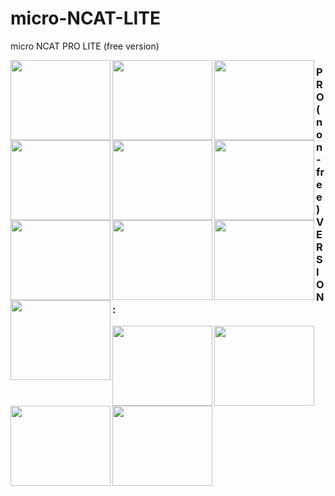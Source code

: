 # micro-NCAT-LITE
micro NCAT PRO LITE (free version)

<a href="https://github.com/ncat-system/micro-NCAT-LITE/blob/main/images/0.jpg?raw=true"><img src="https://github.com/ncat-system/micro-NCAT-LITE/blob/main/images/0.jpg?raw=true" align="left" height="128" width="160" ></a>
<a href="https://github.com/ncat-system/micro-NCAT-LITE/blob/main/images/1.jpg?raw=true"><img src="https://github.com/ncat-system/micro-NCAT-LITE/blob/main/images/1.jpg?raw=true" align="left" height="128" width="160" ></a>
<a href="https://github.com/ncat-system/micro-NCAT-LITE/blob/main/images/2.jpg?raw=true"><img src="https://github.com/ncat-system/micro-NCAT-LITE/blob/main/images/2.jpg?raw=true" align="left" height="128" width="160" ></a>
<a href="https://github.com/ncat-system/micro-NCAT-LITE/blob/main/images/3.jpg?raw=true"><img src="https://github.com/ncat-system/micro-NCAT-LITE/blob/main/images/3.jpg?raw=true" align="left" height="128" width="160" ></a>
<a href="https://github.com/ncat-system/micro-NCAT-LITE/blob/main/images/4.jpg?raw=true"><img src="https://github.com/ncat-system/micro-NCAT-LITE/blob/main/images/4.jpg?raw=true" align="left" height="128" width="160" ></a>
<a href="https://github.com/ncat-system/micro-NCAT-LITE/blob/main/images/5.jpg?raw=true"><img src="https://github.com/ncat-system/micro-NCAT-LITE/blob/main/images/5.jpg?raw=true" align="left" height="128" width="160" ></a>
<a href="https://github.com/ncat-system/micro-NCAT-LITE/blob/main/images/6.jpg?raw=true"><img src="https://github.com/ncat-system/micro-NCAT-LITE/blob/main/images/6.jpg?raw=true" align="left" height="128" width="160" ></a>
<a href="https://github.com/ncat-system/micro-NCAT-LITE/blob/main/images/7.jpg?raw=true"><img src="https://github.com/ncat-system/micro-NCAT-LITE/blob/main/images/7.jpg?raw=true" align="left" height="128" width="160" ></a>
<a href="https://github.com/ncat-system/micro-NCAT-LITE/blob/main/images/8.jpg?raw=true"><img src="https://github.com/ncat-system/micro-NCAT-LITE/blob/main/images/8.jpg?raw=true" align="left" height="128" width="160" ></a>
<a href="https://github.com/ncat-system/micro-NCAT-LITE/blob/main/images/9.jpg?raw=true"><img src="https://github.com/ncat-system/micro-NCAT-LITE/blob/main/images/9.jpg?raw=true" align="left" height="128" width="160" ></a>

### PRO (non-free) VERSION:

<a href="https://github.com/ncat-system/micro-NCAT-LITE/blob/main/images/10_PRO.jpg?raw=true"><img src="https://github.com/ncat-system/micro-NCAT-LITE/blob/main/images/10_PRO.jpg?raw=true" align="left" height="128" width="160" ></a>
<a href="https://github.com/ncat-system/micro-NCAT-LITE/blob/main/images/11_PRO.jpg?raw=true"><img src="https://github.com/ncat-system/micro-NCAT-LITE/blob/main/images/11_PRO.jpg?raw=true" align="left" height="128" width="160" ></a>
<a href="https://github.com/ncat-system/micro-NCAT-LITE/blob/main/images/12_PRO.jpg?raw=true"><img src="https://github.com/ncat-system/micro-NCAT-LITE/blob/main/images/12_PRO.jpg?raw=true" align="left" height="128" width="160" ></a>
<a href="https://github.com/ncat-system/micro-NCAT-LITE/blob/main/images/13_PRO.jpg?raw=true"><img src="https://github.com/ncat-system/micro-NCAT-LITE/blob/main/images/13_PRO.jpg?raw=true" align="left" height="128" width="160" ></a>


